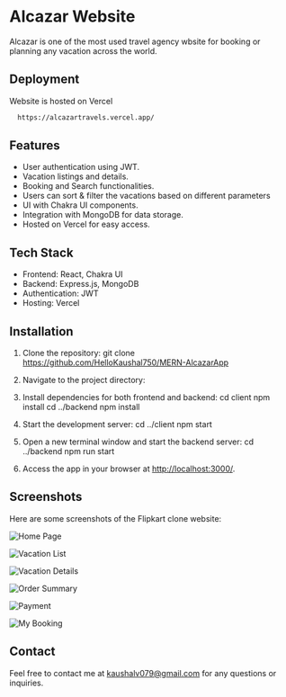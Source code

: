 
# Alcazar Website

Alcazar is one of the most used travel agency wbsite for booking or planning any vacation across the world.


## Deployment

Website is hosted on Vercel

```bash
  https://alcazartravels.vercel.app/
```


## Features

- User authentication using JWT.
- Vacation listings and details.
- Booking and Search functionalities.
- Users can sort & filter the vacations based on different parameters
- UI with Chakra UI components.
- Integration with MongoDB for data storage.
- Hosted on Vercel for easy access.

## Tech Stack

- Frontend: React, Chakra UI
- Backend: Express.js, MongoDB
- Authentication: JWT
- Hosting: Vercel

## Installation

1. Clone the repository:
git clone https://github.com/HelloKaushal750/MERN-AlcazarApp


2. Navigate to the project directory:


3. Install dependencies for both frontend and backend:
cd client
npm install
cd ../backend
npm install


4. Start the development server:
cd ../client
npm start


5. Open a new terminal window and start the backend server:
cd ../backend
npm run start


6. Access the app in your browser at [http://localhost:3000/](http://localhost:3000/).

## Screenshots

Here are some screenshots of the Flipkart clone website:

![Home Page](Images/home.png)

![Vacation List](Images/vacation.png)

![Vacation Details](Images/description.png)

![Order Summary](Images/booking.png)

![Payment](Images/payment.png)

![My Booking](Images/mybooking.png)


## Contact

Feel free to contact me at kaushalv079@gmail.com for any questions or inquiries.
